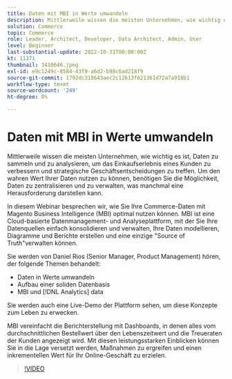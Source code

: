 ```yaml
---
title: Daten mit MBI in Werte umwandeln
description: Mittlerweile wissen die meisten Unternehmen, wie wichtig es ist, Daten zu sammeln und zu analysieren, um das Einkaufserlebnis eines Kunden zu verbessern und strategische Geschäftsentscheidungen zu treffen. Um den wahren Wert Ihrer Daten nutzen zu können, benötigen Sie die Möglichkeit, Daten zu zentralisieren und zu verwalten, was manchmal eine Herausforderung darstellen kann.
solution: Commerce
topic: Commerce
role: Leader, Architect, Developer, Data Architect, Admin, User
level: Beginner
last-substantial-update: 2022-10-31T00:00:00Z
kt: 11371
thumbnail: 3410646.jpeg
exl-id: e9c1249c-8584-43f9-a6d2-b98c6ad218f9
source-git-commit: 1792dc318643aec2c12613f621361d72a7a918b1
workflow-type: tm+mt
source-wordcount: '249'
ht-degree: 0%

---
```


# Daten mit MBI in Werte umwandeln

Mittlerweile wissen die meisten Unternehmen, wie wichtig es ist, Daten zu sammeln und zu analysieren, um das Einkaufserlebnis eines Kunden zu verbessern und strategische Geschäftsentscheidungen zu treffen. Um den wahren Wert Ihrer Daten nutzen zu können, benötigen Sie die Möglichkeit, Daten zu zentralisieren und zu verwalten, was manchmal eine Herausforderung darstellen kann.

In diesem Webinar besprechen wir, wie Sie Ihre Commerce-Daten mit Magento Business Intelligence (MBI) optimal nutzen können. MBI ist eine Cloud-basierte Datenmanagement- und Analyseplattform, mit der Sie Ihre Datenquellen einfach konsolidieren und verwalten, Ihre Daten modellieren, Diagramme und Berichte erstellen und eine einzige &quot;Source of Truth&quot;verwalten können.

Sie werden von Daniel Rios (Senior Manager, Product Management) hören, der folgende Themen behandelt:

* Daten in Werte umwandeln
* Aufbau einer soliden Datenbasis
* MBI und [!DNL Analytics] data

Sie werden auch eine Live-Demo der Plattform sehen, um diese Konzepte zum Leben zu erwecken.

MBI vereinfacht die Berichterstellung mit Dashboards, in denen alles vom durchschnittlichen Bestellwert über den Lebenszeitwert und die Treueraten der Kunden angezeigt wird. Mit diesen leistungsstarken Einblicken können Sie in die Lage versetzt werden, Maßnahmen zu ergreifen und einen inkrementellen Wert für Ihr Online-Geschäft zu erzielen.

>[!VIDEO](https://video.tv.adobe.com/v/3410646/?quality=12&learn=on)
